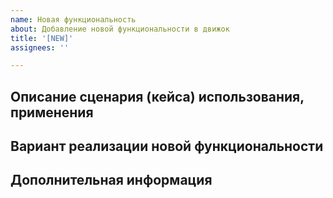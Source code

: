 ```yaml
---
name: Новая функциональность
about: Добавление новой функциональности в движок
title: '[NEW]'
assignees: ''

---
```


## Описание сценария (кейса) использования, применения
<!-- В данном блоке стоит описать проблему, сценарий использования, для формирования понимания, зачем нужна функциональность -->

## Вариант реализации новой функциональности
<!-- Можно описать вариант (-ы) реализации новой фунциональности, как видится в момент написания -->

## Дополнительная информация
<!-- Можно добавить любую информацию, которая может быть полезной при реализации -->

